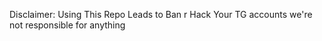 Disclaimer: Using This Repo Leads to Ban r Hack Your TG accounts we're not responsible for anything 
